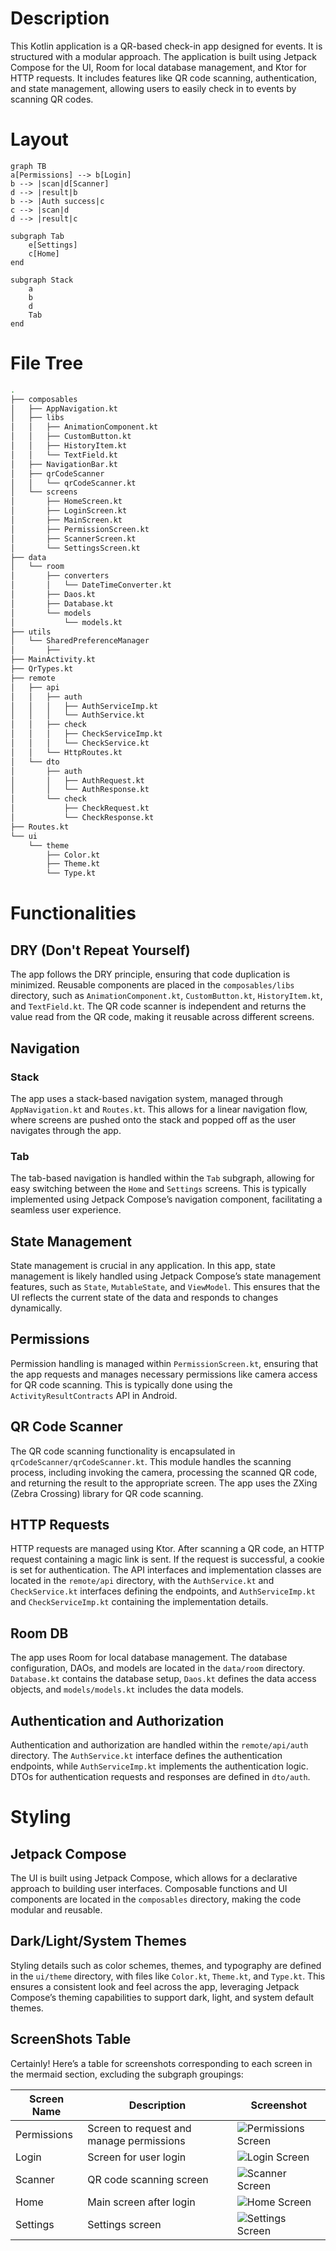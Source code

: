 # Description

This Kotlin application is a QR-based check-in app designed for events. It is structured with a modular approach. The application is built using Jetpack Compose for the UI, Room for local database management, and Ktor for HTTP requests. It includes features like QR code scanning, authentication, and state management, allowing users to easily check in to events by scanning QR codes.
# Layout

```mermaid
graph TB
a[Permissions] --> b[Login]
b --> |scan|d[Scanner]
d --> |result|b
b --> |Auth success|c
c --> |scan|d
d --> |result|c

subgraph Tab
	e[Settings]	
	c[Home]
end

subgraph Stack
	a
	b
	d
	Tab
end
```

# File Tree

```bash
.
├── composables
│   ├── AppNavigation.kt
│   ├── libs
│   │   ├── AnimationComponent.kt
│   │   ├── CustomButton.kt
│   │   ├── HistoryItem.kt
│   │   └── TextField.kt
│   ├── NavigationBar.kt
│   ├── qrCodeScanner
│   │   └── qrCodeScanner.kt
│   └── screens
│       ├── HomeScreen.kt
│       ├── LoginScreen.kt
│       ├── MainScreen.kt
│       ├── PermissionScreen.kt
│       ├── ScannerScreen.kt
│       └── SettingsScreen.kt
├── data
│   └── room
│       ├── converters
│       │   └── DateTimeConverter.kt
│       ├── Daos.kt
│       ├── Database.kt
│       └── models
│           └── models.kt
├── utils
│   └── SharedPreferenceManager
│       ├── 
├── MainActivity.kt
├── QrTypes.kt
├── remote
│   ├── api
│   │   ├── auth
│   │   │   ├── AuthServiceImp.kt
│   │   │   └── AuthService.kt
│   │   ├── check
│   │   │   ├── CheckServiceImp.kt
│   │   │   └── CheckService.kt
│   │   └── HttpRoutes.kt
│   └── dto
│       ├── auth
│       │   ├── AuthRequest.kt
│       │   └── AuthResponse.kt
│       └── check
│           ├── CheckRequest.kt
│           └── CheckResponse.kt
├── Routes.kt
└── ui
    └── theme
        ├── Color.kt
        ├── Theme.kt
        └── Type.kt
```

# Functionalities

## DRY (Don't Repeat Yourself)

The app follows the DRY principle, ensuring that code duplication is minimized. Reusable components are placed in the `composables/libs` directory, such as `AnimationComponent.kt`, `CustomButton.kt`, `HistoryItem.kt`, and `TextField.kt`. The QR code scanner is independent and returns the value read from the QR code, making it reusable across different screens. 

## Navigation

### Stack

The app uses a stack-based navigation system, managed through `AppNavigation.kt` and `Routes.kt`. This allows for a linear navigation flow, where screens are pushed onto the stack and popped off as the user navigates through the app.

### Tab

The tab-based navigation is handled within the `Tab` subgraph, allowing for easy switching between the `Home` and `Settings` screens. This is typically implemented using Jetpack Compose’s navigation component, facilitating a seamless user experience.

## State Management

State management is crucial in any application. In this app, state management is likely handled using Jetpack Compose’s state management features, such as `State`, `MutableState`, and `ViewModel`. This ensures that the UI reflects the current state of the data and responds to changes dynamically.

## Permissions

Permission handling is managed within `PermissionScreen.kt`, ensuring that the app requests and manages necessary permissions like camera access for QR code scanning. This is typically done using the `ActivityResultContracts` API in Android.

## QR Code Scanner

The QR code scanning functionality is encapsulated in `qrCodeScanner/qrCodeScanner.kt`. This module handles the scanning process, including invoking the camera, processing the scanned QR code, and returning the result to the appropriate screen. The app uses the ZXing (Zebra Crossing) library for QR code scanning.

## HTTP Requests

HTTP requests are managed using Ktor. After scanning a QR code, an HTTP request containing a magic link is sent. If the request is successful, a cookie is set for authentication. The API interfaces and implementation classes are located in the `remote/api` directory, with the `AuthService.kt` and `CheckService.kt` interfaces defining the endpoints, and `AuthServiceImp.kt` and `CheckServiceImp.kt` containing the implementation details.

## Room DB

The app uses Room for local database management. The database configuration, DAOs, and models are located in the `data/room` directory. `Database.kt` contains the database setup, `Daos.kt` defines the data access objects, and `models/models.kt` includes the data models.

## Authentication and Authorization

Authentication and authorization are handled within the `remote/api/auth` directory. The `AuthService.kt` interface defines the authentication endpoints, while `AuthServiceImp.kt` implements the authentication logic. DTOs for authentication requests and responses are defined in `dto/auth`.

# Styling

## Jetpack Compose

The UI is built using Jetpack Compose, which allows for a declarative approach to building user interfaces. Composable functions and UI components are located in the `composables` directory, making the code modular and reusable.

## Dark/Light/System Themes

Styling details such as color schemes, themes, and typography are defined in the `ui/theme` directory, with files like `Color.kt`, `Theme.kt`, and `Type.kt`. This ensures a consistent look and feel across the app, leveraging Jetpack Compose’s theming capabilities to support dark, light, and system default themes.

## ScreenShots Table

Certainly! Here’s a table for screenshots corresponding to each screen in the mermaid section, excluding the subgraph groupings:

| Screen Name      | Description                              | Screenshot                                 |
|------------------|------------------------------------------|--------------------------------------------|
| Permissions      | Screen to request and manage permissions | ![Permissions Screen](screenshots/permissions_screen.png) |
| Login            | Screen for user login                    | ![Login Screen](screenshots/login_screen.png) |
| Scanner          | QR code scanning screen                  | ![Scanner Screen](screenshots/scanner_screen.png) |
| Home             | Main screen after login                  | ![Home Screen](screenshots/home_screen.png) |
| Settings         | Settings screen                          | ![Settings Screen](screenshots/settings_screen.png) |
